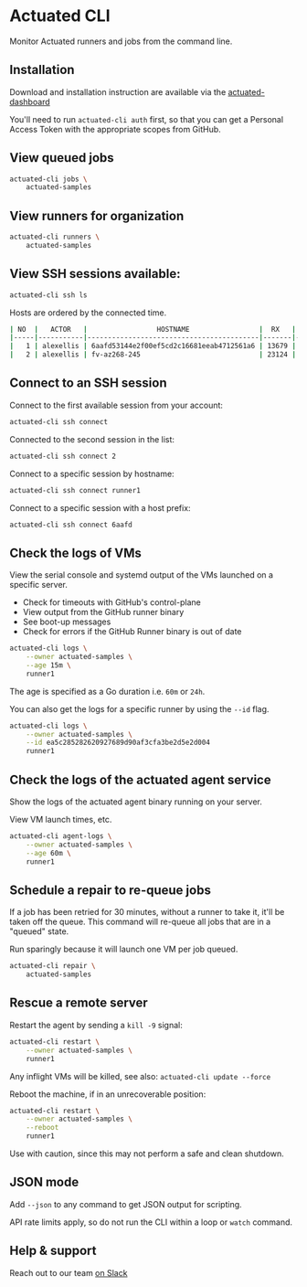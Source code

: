# Actuated CLI

Monitor Actuated runners and jobs from the command line.

## Installation

Download and installation instruction are available via the [actuated-dashboard](https://dashboard.actuated.com/cli)

You'll need to run `actuated-cli auth` first, so that you can get a Personal Access Token with the appropriate scopes from GitHub.

## View queued jobs

```bash
actuated-cli jobs \
    actuated-samples
```

## View runners for organization

```bash
actuated-cli runners \
    actuated-samples
```

## View SSH sessions available:

```bash
actuated-cli ssh ls
```

Hosts are ordered by the connected time.

```bash
| NO  |   ACTOR   |                 HOSTNAME                 |  RX   |  TX   | CONNECTED |
|-----|-----------|------------------------------------------|-------|-------|-----------|
|   1 | alexellis | 6aafd53144e2f00ef5cd2c16681eeab4712561a6 | 13679 | 10371 | 6m4s      |
|   2 | alexellis | fv-az268-245                             | 23124 | 13828 | 12m2s     |
```

## Connect to an SSH session

Connect to the first available session from your account:

```bash
actuated-cli ssh connect
```

Connected to the second session in the list:

```bash
actuated-cli ssh connect 2
```

Connect to a specific session by hostname:

```bash
actuated-cli ssh connect runner1
```

Connect to a specific session with a host prefix:

```bash
actuated-cli ssh connect 6aafd
```

## Check the logs of VMs

View the serial console and systemd output of the VMs launched on a specific server.

* Check for timeouts with GitHub's control-plane
* View output from the GitHub runner binary
* See boot-up messages
* Check for errors if the GitHub Runner binary is out of date

```bash
actuated-cli logs \
    --owner actuated-samples \
    --age 15m \
    runner1
```

The age is specified as a Go duration i.e. `60m` or `24h`.

You can also get the logs for a specific runner by using the `--id` flag.

```bash
actuated-cli logs \
    --owner actuated-samples \
    --id ea5c285282620927689d90af3cfa3be2d5e2d004
    runner1
```

## Check the logs of the actuated agent service

Show the logs of the actuated agent binary running on your server.

View VM launch times, etc.

```bash
actuated-cli agent-logs \
    --owner actuated-samples \
    --age 60m \
    runner1
```

## Schedule a repair to re-queue jobs

If a job has been retried for 30 minutes, without a runner to take it, it'll be taken off the queue. This command will re-queue all jobs that are in a "queued" state.

Run sparingly because it will launch one VM per job queued.

```bash
actuated-cli repair \
    actuated-samples
```

## Rescue a remote server

Restart the agent by sending a `kill -9` signal:

```bash
actuated-cli restart \
    --owner actuated-samples \
    runner1
```

Any inflight VMs will be killed, see also: `actuated-cli update --force`

Reboot the machine, if in an unrecoverable position:

```bash
actuated-cli restart \
    --owner actuated-samples \
    --reboot
    runner1
```

Use with caution, since this may not perform a safe and clean shutdown.

## JSON mode

Add `--json` to any command to get JSON output for scripting.

API rate limits apply, so do not run the CLI within a loop or `watch` command.


## Help & support

Reach out to our team [on Slack](https://self-actuated.slack.com)
